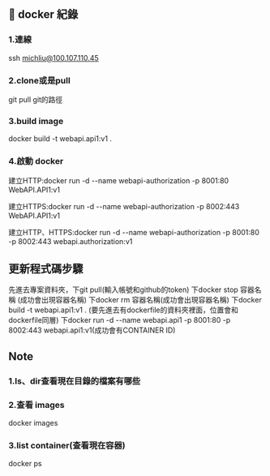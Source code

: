 ## 📄 docker 紀錄

### 1.連線
ssh michliu@100.107.110.45

### 2.clone或是pull
git pull git的路徑

### 3.build image
docker build -t webapi.api1:v1 .

### 4.啟動 docker
建立HTTP:docker run -d --name webapi-authorization -p 8001:80 WebAPI.API1:v1

建立HTTPS:docker run -d --name webapi-authorization -p 8002:443 WebAPI.API1:v1

建立HTTP、HTTPS:docker run -d --name webapi-authorization -p 8001:80 -p 8002:443 webapi.authorization:v1

## 更新程式碼步驟
先進去專案資料夾，下git pull(輸入帳號和github的token)
下docker stop 容器名稱 (成功會出現容器名稱)
下docker rm 容器名稱(成功會出現容器名稱)
下docker build -t webapi.api1:v1 . (要先進去有dockerfile的資料夾裡面，位置會和dockerfile同層)
下docker run -d --name webapi.api1 -p 8001:80 -p 8002:443 webapi.api1:v1(成功會有CONTAINER ID)


##	Note
### 1.ls、dir查看現在目錄的檔案有哪些
### 2.查看 images
docker images 
### 3.list container(查看現在容器)
docker ps



